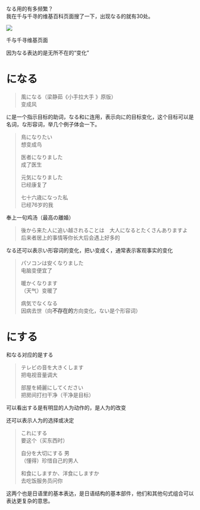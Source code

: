 なる用的有多频繁？  
我在千与千寻的维基百科页面搜了一下，出现なる的就有30处。

![](http://pic3.zhimg.com/v2-d995b98cda8bedbf86b2017991721062_b.png)

千与千寻维基页面

因为なる表达的是无所不在的“变化”

# になる

> 風になる（梁静茹《小手拉大手 》原版）  
> 变成风

に是一个指示目标的助词，なる和に连用，表示向に的目标变化，这个目标可以是名词，な形容词，举几个例子体会一下。

> 鳥になりたい  
> 想变成鸟
>
> 医者になりました  
> 成了医生
>
> 元気になりました  
> 已经康复了
>
> 七十六歳になった私  
> 已经76岁的我

奉上一句鸡汤（最高の離婚）

> 後から来た人に追い越されることは　大人になるとたくさんありますよ
> 后来者居上的事情等你长大后会遇上好多的



なる还可以表示い形容词的变化，把い变成く，通常表示客观事实的变化

> パソコンは安くなりました  
> 电脑变便宜了
>
> 暖かくなります  
> （天气）变暖了
>
> 病気でなくなる  
> 因病去世（向**不存在的**方向变化，ない是个形容词）

# にする

和なる对应的是する

> テレビの音を大きくします  
> 把电视音量调大
>
> 部屋を綺麗にしてください  
> 把房间打扫干净（干净是目标）

可以看出する是有明显的人为动作的，是人为的改变

还可以表示人为的选择或决定

> これにする  
> 要这个（买东西时）
>
> 自分を大切にする 男  
> （懂得）珍惜自己的男人
>
> 和食にしますか、洋食にしますか  
> 去吃饭服务员问你

这两个也是日语里的基本表达，是日语结构的基本部件，他们和其他句式组合可以表达更复杂的意思。

